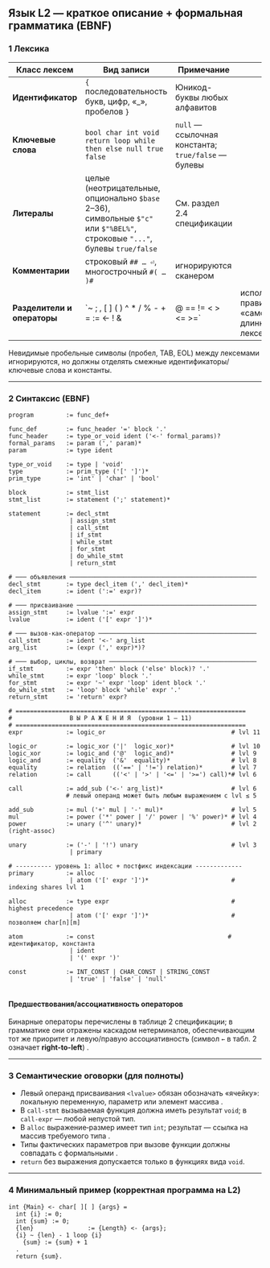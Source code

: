## Язык L2 — краткое описание + формальная грамматика (EBNF)

### 1  Лексика&#x20;

| Класс лексем                | Вид записи                                                                                                                           | Примечание                                          |                                            |
| --------------------------- | ------------------------------------------------------------------------------------------------------------------------------------ | --------------------------------------------------- | ------------------------------------------ |
| **Идентификатор**           | `{` последовательность букв, цифр, «\_», пробелов `}`                                                                                | Юникод-буквы любых алфавитов                        |                                            |
| **Ключевые слова**          | `bool char int void return loop while then else null true false`                                                                     | `null` — ссылочная константа; `true/false` — булевы |                                            |
| **Литералы**                | целые (неотрицательные, опционально `$base` 2–36),<br>символьные `$"c"` или `$"%BEL%"`,<br>строковые `"..."`,<br>булевы `true/false` | См. раздел 2.4 спецификации                         |                                            |
| **Комментарии**             | строковый `## … ⏎`, многострочный `#( … )#`                                                                                          | игнорируются сканером                               |                                            |
| **Разделители и операторы** | \`\~ ; , \[ ] ( ) ^ \* / % - + = := <- ! &                                                                                           | @ == != < > <= >=\`                                 | используют правило «самой длинной лексемы» |

Не­видимые пробельные символы (пробел, TAB, EOL) между лексемами игнорируются, но должны отделять смежные идентификаторы/ключевые слова и константы.

---

### 2  Синтаксис (EBNF)


```
program         := func_def+

func_def        := func_header '=' block '.'
func_header     := type_or_void ident ('<-' formal_params)?
formal_params   := param (',' param)*
param           := type ident

type_or_void    := type | 'void'
type            := prim_type ('[' ']')*
prim_type       := 'int' | 'char' | 'bool'

block           := stmt_list
stmt_list       := statement (';' statement)*

statement       := decl_stmt
                 | assign_stmt
                 | call_stmt
                 | if_stmt
                 | while_stmt
                 | for_stmt
                 | do_while_stmt
                 | return_stmt

# ─── объявления ────────────────────────────────────────────────────
decl_stmt       := type decl_item (',' decl_item)*
decl_item       := ident (':=' expr)?

# ─── присваивание ──────────────────────────────────────────────────
assign_stmt     := lvalue ':=' expr
lvalue          := ident ('[' expr ']')*

# ─── вызов-как-оператор ────────────────────────────────────────────
call_stmt       := ident '<-' arg_list
arg_list        := (expr (',' expr)*)?

# ─── выбор, циклы, возврат ─────────────────────────────────────────
if_stmt         := expr 'then' block ('else' block)? '.'
while_stmt      := expr 'loop' block '.'
for_stmt        := expr '~' expr 'loop' ident block '.'
do_while_stmt   := 'loop' block 'while' expr '.'
return_stmt     := 'return' expr?

# ================================================================
#                В Ы Р А Ж Е Н И Я  (уровни 1 – 11)
# ================================================================
expr            := logic_or                                   # lvl 11

logic_or        := logic_xor ('|'  logic_xor)*                # lvl 10
logic_xor       := logic_and ('@'  logic_and)*                # lvl 9
logic_and       := equality  ('&'  equality)*                 # lvl 8
equality        := relation  (('==' | '!=') relation)*        # lvl 7
relation        := call      (('<' | '>' | '<=' | '>=') call)*# lvl 6

call            := add_sub ('<-' arg_list)*                   # lvl 6
                # левый операнд может быть любым выражением с lvl ≤ 5

add_sub         := mul ('+' mul | '-' mul)*                   # lvl 5
mul             := power ('*' power | '/' power | '%' power)* # lvl 4
power           := unary ('^' unary)*                         # lvl 2 (right-assoc)

unary           := ('-' | '!') unary                          # lvl 3
                 | primary

# ---------- уровень 1: alloc + постфикс индексации -------------
primary         := alloc
                 | atom ('[' expr ']')*                       # indexing shares lvl 1

alloc           := type expr                                  # highest precedence
                 | atom ('[' expr ']')*                       # позволяем char[n][m]

atom            := const                                     # идентификатор, константа
                 | ident
                 | '(' expr ')'

const           := INT_CONST | CHAR_CONST | STRING_CONST
                 | 'true' | 'false' | 'null'


```



#### Предшествования/ассоциативность операторов

Бинарные операторы перечислены в таблице 2 спецификации; в грамматике они отражены каскадом нетерминалов, обеспечивающим тот же приоритет и левую/правую ассоциативность (символ `←` в табл. 2 означает **right-to-left**) .

---

### 3  Семантические оговорки (для полноты)

* Левый операнд присваивания `<lvalue>` обязан обозначать «ячейку»: локальную переменную, параметр или элемент массива .
* В `call-stmt` вызываемая функция должна иметь результат `void`; в `call-expr` — любой непустой тип.
* В `alloc` выражение‐размер имеет тип `int`; результат — ссылка на массив требуемого типа .
* Типы фактических параметров при вызове функции должны совпадать с формальными .
* `return` без выражения допускается только в функциях вида `void`.

---

### 4  Минимальный пример (корректная программа на L2)

```L2
int {Main} <- char[ ][ ] {args} =
  int {i} := 0;
  int {sum} := 0;
  {len}               := {Length} <- {args};
  {i} ~ {len} - 1 loop {i}
    {sum} := {sum} + 1
  .
  return {sum}.
```


